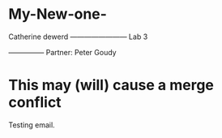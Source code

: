 My-New-one-
===========
Catherine dewerd
————————
Lab 3 

—————
Partner: Peter Goudy 

This may (will) cause a merge conflict
=======
Testing email. 
